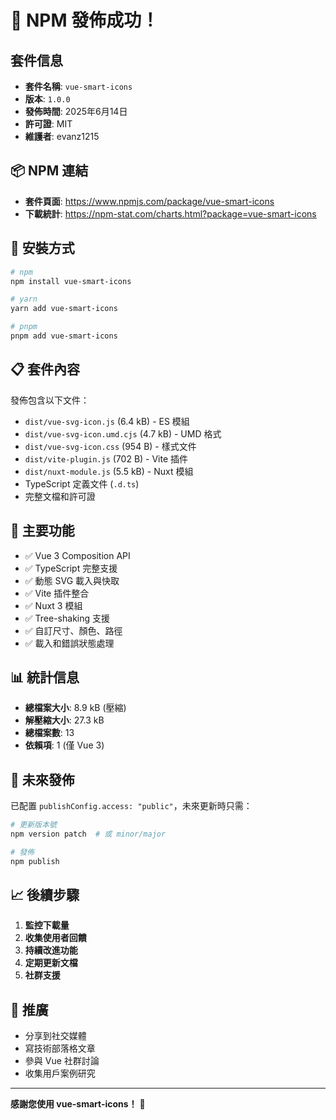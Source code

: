 # 🎉 NPM 發佈成功！

## 套件信息

- **套件名稱**: `vue-smart-icons`
- **版本**: `1.0.0`
- **發佈時間**: 2025年6月14日
- **許可證**: MIT
- **維護者**: evanz1215

## 📦 NPM 連結

- **套件頁面**: https://www.npmjs.com/package/vue-smart-icons
- **下載統計**: https://npm-stat.com/charts.html?package=vue-smart-icons

## 🚀 安裝方式

```bash
# npm
npm install vue-smart-icons

# yarn
yarn add vue-smart-icons

# pnpm
pnpm add vue-smart-icons
```

## 📋 套件內容

發佈包含以下文件：

- `dist/vue-svg-icon.js` (6.4 kB) - ES 模組
- `dist/vue-svg-icon.umd.cjs` (4.7 kB) - UMD 格式
- `dist/vue-svg-icon.css` (954 B) - 樣式文件
- `dist/vite-plugin.js` (702 B) - Vite 插件
- `dist/nuxt-module.js` (5.5 kB) - Nuxt 模組
- TypeScript 定義文件 (`.d.ts`)
- 完整文檔和許可證

## 🎯 主要功能

- ✅ Vue 3 Composition API
- ✅ TypeScript 完整支援
- ✅ 動態 SVG 載入與快取
- ✅ Vite 插件整合
- ✅ Nuxt 3 模組
- ✅ Tree-shaking 支援
- ✅ 自訂尺寸、顏色、路徑
- ✅ 載入和錯誤狀態處理

## 📊 統計信息

- **總檔案大小**: 8.9 kB (壓縮)
- **解壓縮大小**: 27.3 kB
- **總檔案數**: 13
- **依賴項**: 1 (僅 Vue 3)

## 🔄 未來發佈

已配置 `publishConfig.access: "public"`，未來更新時只需：

```bash
# 更新版本號
npm version patch  # 或 minor/major

# 發佈
npm publish
```

## 📈 後續步驟

1. **監控下載量**
2. **收集使用者回饋**
3. **持續改進功能**
4. **定期更新文檔**
5. **社群支援**

## 🌟 推廣

- 分享到社交媒體
- 寫技術部落格文章
- 參與 Vue 社群討論
- 收集用戶案例研究

---

**感謝您使用 vue-smart-icons！** 🎊
